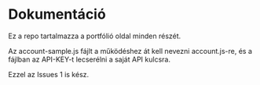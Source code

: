 # Dokumentáció

Ez a repo tartalmazza a portfólió oldal minden részét.

Az account-sample.js fájlt a működéshez át kell nevezni account.js-re, és a fájlban az API-KEY-t lecserélni a saját API kulcsra.

Ezzel az Issues 1 is kész.

